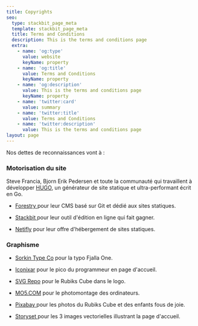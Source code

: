 ```yaml
---
title: Copyrights
seo:
  type: stackbit_page_meta
  template: stackbit_page_meta
  title: Terms and Conditions
  description: This is the terms and conditions page
  extra:
    - name: 'og:type'
      value: website
      keyName: property
    - name: 'og:title'
      value: Terms and Conditions
      keyName: property
    - name: 'og:description'
      value: This is the terms and conditions page
      keyName: property
    - name: 'twitter:card'
      value: summary
    - name: 'twitter:title'
      value: Terms and Conditions
    - name: 'twitter:description'
      value: This is the terms and conditions page
layout: page
---
```

Nos dettes de reconnaissances vont à :

### Motorisation du site

Steve Francia, Bjorn Erik Pedersen et toute la communauté qui travaillent à développer [HUGO](https://gohugo.io/), un générateur de site statique et ultra-performant écrit en Go.

*   [Forestry ](https://forestry.io/)pour leur CMS basé sur Git et dédié aux sites statiques.

*   [Stackbit ](https://www.stackbit.com/)pour leur outil d'édition en ligne qui fait gagner.

*   [Netifly](https://www.netlify.com/) pour leur offre d'hébergement de sites statiques.

### Graphisme

*   [Sorkin Type Co](https://www.fontsquirrel.com/fonts/list/foundry/sorkin-type-co) pour la typo Fjalla One.

*   [Iconixar](https://www.flaticon.com/authors/iconixar) pour le pico du programmeur en page d'accueil.

*   [SVG Repo](https://www.svgrepo.com/) pour le Rubiks Cube dans le logo.

*   [MO5.COM](https://mo5.com/) pour le photomontage des ordinateurs.

*   [Pixabay ](https://pixabay.com)pour les photos du Rubiks Cube et des enfants fous de joie.

*   [Storyset ](https://storyset.com/)pour les 3 images vectorielles illustrant la page d'accueil.
